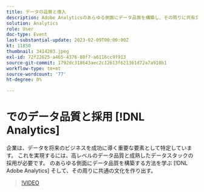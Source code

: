 ```yaml
---
title: データの品質と導入
description: Adobe Analyticsのあらゆる側面にデータ品質を構築し、その周りに共有文化を作り出す方法を学びます。
solution: Analytics
role: User
doc-type: Event
last-substantial-update: 2023-02-09T00:00:00Z
kt: 11850
thumbnail: 3414203.jpeg
exl-id: 72f22625-a465-4376-80f7-a6116cc9f913
source-git-commit: 1792dc318643aec2c12613f621361d72a7a918b1
workflow-type: tm+mt
source-wordcount: '77'
ht-degree: 0%

---
```


# でのデータ品質と採用 [!DNL Analytics]

企業は、データを将来のビジネスを成功に導く重要な要素として特定しています。 これを実現するには、高レベルのデータ品質と成熟したデータスタックの採用が必要です。 のあらゆる側面にデータ品質を構築する方法を学ぶ [!DNL Adobe Analytics] そして、その周りに共通の文化を作り出す。

>[!VIDEO](https://video.tv.adobe.com/v/3414203/?quality=12&learn=on)
